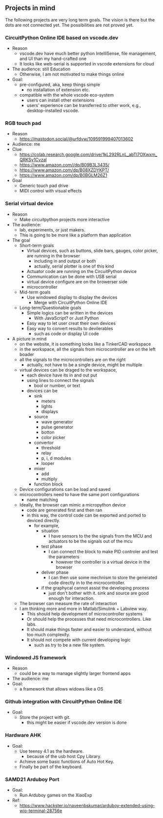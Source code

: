 ## Projects in mind
The following projects are very long term goals.
The vision is there but the dots are not connected yet.
The possibilities are not proved yet.

### CircuitPython Online IDE based on vscode.dev
- Reason
    - vscode.dev have much better python IntelliSense, file management, and UI than my hand-crafted one
    - It looks like web-serial is supported in vscode extensions for cloud
- The audience: still Education
    - Otherwise, I am not motivated to make things online
- Goal:
    - pre-configured, aka, keep things simple
        - no installation of extension etc.
    - compatible with the whole vscode eco-system
        - users can install other extensions
        - users' experience can be transferred to other work, e.g., desktop-installed vscode.

### RGB touch pad
- Reason
    - https://mastodon.social/@urfdvw/109591999407013602
- Audience: me
- Clue
    - https://colab.research.google.com/drive/1kL292RLnL_abTl7OXwxm_QRKSy1Cvzal
    - https://www.amazon.com//dp/B09B3L3435/
    - https://www.amazon.com/dp/B08XZDYKPT/
    - https://www.amazon.com/dp/B0BGLM26Z1
- Goal
    - Generic touch pad drive
    - MIDI control with visual effects

### Serial virtual device
- Reason
    - Make circuitpython projects more interactive
- The audience:
    - lab, experiments, or just makers. 
    - This is going to be more like a platform than application
- The goal
    - Short-term goals
        - Virtual devices, such as buttons, slide bars, gauges, color picker, are running in the browser
            - including in and output or both
            - actually, serial plotter is one of this kind
        - Actuator code are running on the CircuitPython device
        - Communication can be done with USB serial
        - virtual device configure are on the browerser side
        - microcontroller 
    - Mid-term goals
        - Use windowed display to display the devices
            - Merge with CircuitPython Online IDE
    - Long-term/Questionable goals
        - Simple logics can be written in the devices
            - With JavaScript? or Just Python
        - Easy way to let user creat their own devices
        - Easy way to convert results to devilerables
            - such as code or display UI code
- A picture in mind
    - on the website, it is something looks like a TinkerCAD workspace
    - in the workspace, all the signals from microcontroller are on the left boader
    - all the signals to the microcontrollers are on the right
        - actually, not have to be a single device, might be multiple
    - virtual devices can be draged to the workspace,
        - each device have its in and out put
        - using lines to connect the signals
            - bool or number, or text
        - devices can be 
            - sink
                - meters
                - lights
                - displays
            - source
                - wave generator
                - pulse generator
                - botton
                - color picker
            - convertor
                - threshold
                - relay
                - p, i, d modules
                - looper
            - mixer
                - add
                - multiply
            - function block
    - Device configurations can be load and saved
    - microcontrollers need to have the same port configurations
        - name matching
    - Ideally, the browser can mimic a micropython device
        - code are generated first and then ran
        - in this way, the control code can be exported and ported to deviced directly.
            - for example, 
                - situation
                    - I have sensors to the the signals from the MCU and actuators to be the signals out of the mcu
                - test phase
                    - I can connect the block to make PID controler and test the parameters
                        - however the controller is a virtual device in the browser
                - deliver phase
                    - I can then use some mechnism to store the generated code directly in to the microcontroller.
                - if the graphycal cannot assist the developing process
                    - just don't bother with it. sink and source are good enough for interaction.
    - The browser can measure the rate of interaction
    - I am thinking more and more in Matlab/Simulink + Labview way.
        - This should help development of microcontroller systems
        - Or should help the processes that need microcontrollers. Like labs.
        - It should make things faster and easier to understand, without too much complexity.
        - It should not compete with current developing logic
            - such as try to be a new file system.

### Windowed JS framework
- Reason
    - could be a way to manage slightly larger frontend apps
- The audience: me
- Goal:
    - a framework that allows widows like a OS



### Github integration with CircuitPython Online IDE
- Goal:
    - Store the project with git.
        - this might be easier if vscode.dev version is done

### Hardware AHK
- Goal:
    - Use teensy 4.1 as the hardware.
        - because of the usb host Cpy Library.
    - Achieve some basic functions of Auto Hot Key.
    - Finally be part of the keyboard.

### SAMD21 Arduboy Port
- Goal:
    - Run Arduboy games on the XiaoExp
- Ref:
    - https://www.hackster.io/naveenbskumar/arduboy-extended-using-wio-terminal-28756e
